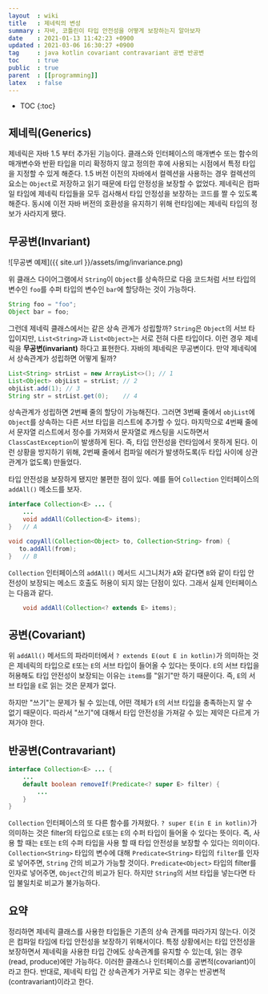 ```yaml
---
layout  : wiki
title   : 제네릭의 변성
summary : 자바, 코틀린이 타입 안전성을 어떻게 보장하는지 알아보자
date    : 2021-01-13 11:42:23 +0900
updated : 2021-03-06 16:30:27 +0900
tag     : java kotlin covariant contravariant 공변 반공변
toc     : true
public  : true
parent  : [[programming]]
latex   : false
---
```

* TOC
{:toc}

## 제네릭(Generics)

제네릭은 자바 1.5 부터 추가된 기능이다. 클래스와 인터페이스의 매개변수 또는 함수의 매개변수와 반환 타입을 미리 확정하지 않고 정의한 후에 사용되는 시점에서 특정 타입을 지정할 수 있게 해준다. 1.5 버전 이전의 자바에서 컬렉션을 사용하는 경우 컬렉션의 요소는 `Object`로 저장하고 읽기 때문에 타입 안정성을 보장할 수 없었다. 제네릭은 컴파일 타임에 제네릭 타입들을 모두 검사해서 타입 안정성을 보장하는 코드를 짤 수 있도록 해준다. 동시에 이전 자바 버전의 호환성을 유지하기 위해 런타임에는 제네릭 타입의 정보가 사라지게 됐다.

## 무공변(Invariant)

![무공변 예제]({{ site.url }}/assets/img/invariance.png)

위 클래스 다이어그램에서 `String`이 `Object`를 상속하므로 다음 코드처럼 서브 타입의 변수인 `foo`를 수퍼 타입의 변수인 `bar`에 할당하는 것이 가능하다.

```java
String foo = "foo";
Object bar = foo;
```

그런데 제네릭 클래스에서는 같은 상속 관계가 성립할까? `String`은 `Object`의 서브 타입이지만, `List<String>`과 `List<Object>`는 서로 전혀 다른 타입이다. 이런 경우 제네릭을 **무공변(invariant)** 하다고 표현한다. 자바의 제네릭은 무공변이다. 만약 제네릭에서 상속관계가 성립하면 어떻게 될까?

```java
List<String> strList = new ArrayList<>(); // 1
List<Object> objList = strList;	// 2
objList.add(1);	// 3
String str = strList.get(0);	// 4
```

상속관계가 성립하면 2번째 줄의 할당이 가능해진다. 그러면 3번째 줄에서 `objList`에 `Object`를 상속하는 다른 서브 타입을 리스트에 추가할 수 있다. 마지막으로 4번째 줄에서 문자열 리스트에서 정수를 가져와서 문자열로 캐스팅을 시도하면서 `ClassCastException`이 발생하게 된다. 즉, 타입 안전성을 런타임에서 못하게 된다. 이런 상황을 방지하기 위해, 2번째 줄에서 컴파일 에러가 발생하도록(두 타입 사이에 상관 관계가 없도록) 만들었다.

타입 안전성을 보장하게 됐지만 불편한 점이 있다. 예를 들어 `Collection` 인터페이스의 `addAll()` 메소드를 보자.

```java
interface Collection<E> ... {
    ...
    void addAll(Collection<E> items);
}	// A

void copyAll(Collection<Object> to, Collection<String> from) {
   to.addAll(from);
}	// B
```

`Collection` 인터페이스의 `addAll()` 메서드 시그니처가 `A`와 같다면 `B`와 같이 타입 안전성이 보장되는 메소드 호출도 허용이 되지 않는 단점이 있다. 그래서 실제 인터페이스는 다음과 같다.

```java
    void addAll(Collection<? extends E> items);
```

## 공변(Covariant)

위 `addAll()` 메서드의 파라미터에서 `? extends E(out E in kotlin)`가 의미하는 것은 제네릭의 타입으로 `E`또는 `E`의 서브 타입이 들어올 수 있다는 뜻이다. `E`의 서브 타입을 허용해도 타입 안전성이 보장되는 이유는 `items`를 "읽기"만 하기 때문이다. 즉, `E`의 서브 타입을 `E`로 읽는 것은 문제가 없다.

하지만 "쓰기"는 문제가 될 수 있는데, 어떤 객체가 `E`의 서브 타입을 충족하는지 알 수 없기 때문이다. 따라서 "쓰기"에 대해서 타입 안전성을 가져갈 수 있는 제약은 다르게 가져가야 한다.

## 반공변(Contravariant)

```java
interface Collection<E> ... {
    ...
	default boolean removeIf(Predicate<? super E> filter) {
	    ...
	}
}
```

`Collection` 인터페이스의 또 다른 함수를 가져왔다. `? super E(in E in kotlin)`가 의미하는 것은 filter의 타입으로 `E`또는 `E`의 수퍼 타입이 들어올 수 있다는 뜻이다. 즉, 사용 할 때는 `E`또는 `E`의 수퍼 타입을 사용 할 때 타입 안전성을 보장할 수 있다는 의미이다. `Collection<String>` 타입의 변수에 대해 `Predicate<String>` 타입의 `filter`를 인자로 넣어주면, `String` 간의 비교가 가능할 것이다. `Predicate<Object>` 타입의 filter를 인자로 넣어주면, `Object`간의 비교가 된다. 하지만 `String`의 서브 타입을 넣는다면 타입 불일치로 비교가 불가능하다.

## 요약

정리하면 제네릭 클래스를 사용한 타입들은 기존의 상속 관계를 따라가지 않는다. 이것은 컴파일 타임에 타입 안전성을 보장하기 위해서이다. 특정 상황에서는 타입 안전성을 보장하면서 제네릭을 사용한 타입 간에도 상속관계를 유지할 수 있는데, 읽는 경우(read, produce)에만 가능하다. 이러한 클래스나 인터페이스를 공변적(covariant)이라고 한다. 반대로, 제네릭 타입 간 상속관계가 거꾸로 되는 경우는 반공변적(contravariant)이라고 한다.

